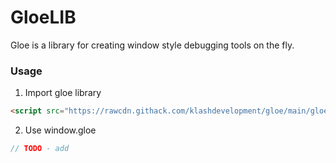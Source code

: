 # GloeLIB
Gloe is a library for creating window style debugging tools on the fly.

### Usage
1. Import gloe library
```html
<script src="https://rawcdn.githack.com/klashdevelopment/gloe/main/gloe-min.js"></script>
```
2. Use window.gloe
```js
// TODO - add
```
